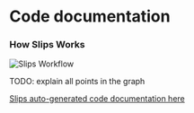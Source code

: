 # Code documentation

### How Slips Works

<img src="https://raw.githubusercontent.com/stratosphereips/StratosphereLinuxIPS/develop/docs/images/slips_workflow.png" title="Slips Workflow">

TODO: explain all points in the graph 

[Slips auto-generated code documentation here](https://stratosphereips.github.io/StratosphereLinuxIPS/annotated.html)
